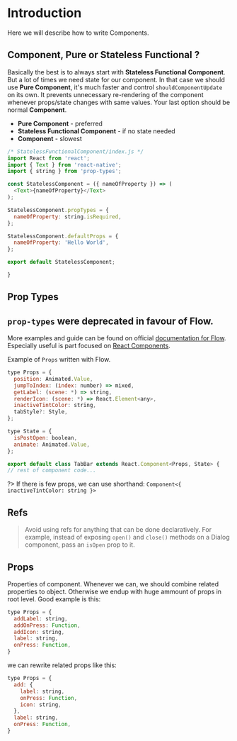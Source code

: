 # Introduction

Here we will describe how to write Components.

## Component, Pure or Stateless Functional ?

Basically the best is to always start with **Stateless Functional Component**. But a lot of times we need state for our component.
In that case we should use **Pure Component**, it's much faster and control `shouldComponentUpdate` on its own.
It prevents unnecessary re-rendering of the component whenever props/state changes with same values.
Your last option should be normal  **Component**.

* **Pure Component** - preferred
* **Stateless Functional Component** - if no state needed
* **Component** - slowest

```js
/* StatelessFunctionalComponent/index.js */
import React from 'react';
import { Text } from 'react-native';
import { string } from 'prop-types';

const StatelessComponent = ({ nameOfProperty }) => (
  <Text>{nameOfProperty}</Text>
);

StatelessComponent.propTypes = {
  nameOfProperty: string.isRequired,
};

StatelessComponent.defaultProps = {
  nameOfProperty: 'Hello World',
};

export default StatelessComponent;

}
```

## Prop Types
`prop-types` were deprecated in favour of **Flow**.
---
More examples and guide can be found on official [documentation for Flow](https://flow.org/en/docs/). Especially useful is part focused on [React Components](https://flow.org/en/docs/react/components/).

Example of `Props` written with Flow.


```js
type Props = {
  position: Animated.Value,
  jumpToIndex: (index: number) => mixed,
  getLabel: (scene: *) => string,
  renderIcon: (scene: *) => React.Element<any>,
  inactiveTintColor: string,
  tabStyle?: Style,
};

type State = {
  isPostOpen: boolean,
  animate: Animated.Value,
};

export default class TabBar extends React.Component<Props, State> {
// rest of component code...
```

?> If there is few props, we can use shorthand: `Component<{ inactiveTintColor: string }>`

## Refs
> Avoid using refs for anything that can be done declaratively.
For example, instead of exposing `open()` and `close()` methods on a Dialog component, pass an `isOpen` prop to it.

## Props
Properties of component.
Whenever we can, we should combine related properties to object. Otherwise we endup with huge ammount of props in root level.
Good example is this:
```js
type Props = {
  addLabel: string,
  addOnPress: Function,
  addIcon: string,
  label: string,
  onPress: Function,
}
```
we can rewrite related props like this:
```js
type Props = {
  add: {
    label: string,
    onPress: Function,
    icon: string,
  },
  label: string,
  onPress: Function,
}
```
